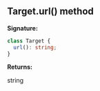 ## Target.url() method

**Signature:**

```typescript
class Target {
  url(): string;
}
```

**Returns:**

string
